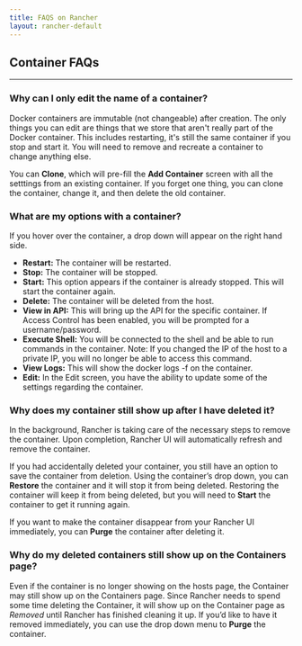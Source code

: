 ```yaml
---
title: FAQS on Rancher
layout: rancher-default
---
```


## Container FAQs
---

### Why can I only edit the name of a container? 

Docker containers are immutable (not changeable) after creation. The only things you can edit are things that we store that aren't really part of the Docker container. This includes restarting, it's still the same container if you stop and start it. You will need to remove and recreate a container to change anything else. 

You can **Clone**, which will pre-fill the **Add Container** screen with all the setttings from an existing container. If you forget one thing, you can clone the container, change it, and then delete the old container. 

### What are my options with a container?

If you hover over the container, a drop down will appear on the right hand side.

* **Restart:** The container will be restarted.
* **Stop:** The container will be stopped.
* **Start:** This option appears if the container is already stopped. This will start the container again.
* **Delete:** The container will be deleted from the host.
* **View in API:** This will bring up the API for the specific container. If Access Control has been enabled, you will be prompted for a username/password.
* **Execute Shell:** You will be connected to the shell and be able to run commands in the container. Note: If you changed the IP of the host to a private IP, you will no longer be able to access this command. 
* **View Logs:** This will show the docker logs -f on the container.
* **Edit:** In the Edit screen, you have the ability to update some of the settings regarding the container. 

### Why does my container still show up after I have deleted it?

In the background, Rancher is taking care of the necessary steps to remove the container. Upon completion, Rancher UI will automatically refresh and remove the container. 

If you had accidentally deleted your container, you still have an option to save the container from deletion. Using the container’s drop down, you can **Restore** the container and it will stop it from being deleted. Restoring the container will keep it from being deleted, but you will need to **Start** the container to get it running again.

If you want to make the container disappear from your Rancher UI immediately, you can **Purge** the container after deleting it. 

### Why do my deleted containers still show up on the Containers page?

Even if the container is no longer showing on the hosts page, the Container may still show up on the Containers page. Since Rancher needs to spend some time deleting the Container, it will show up on the Container page as _Removed_ until Rancher has finished cleaning it up. If you’d like to have it removed immediately, you can use the drop down menu to **Purge** the container.
